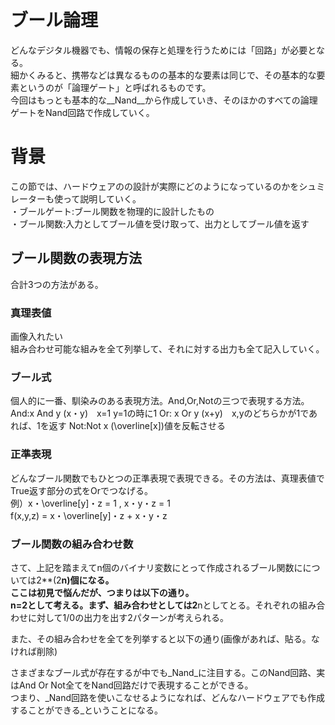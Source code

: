 # ブール論理
どんなデジタル機器でも、情報の保存と処理を行うためには「回路」が必要となる。  
細かくみると、携帯などは異なるものの基本的な要素は同じで、その基本的な要素というのが「論理ゲート」と呼ばれるものです。  
今回はもっとも基本的な__Nand__から作成していき、そのほかのすべての論理ゲートをNand回路で作成していく。  

# 背景  
この節では、ハードウェアのの設計が実際にどのようになっているのかをシュミレーターも使って説明していく。  
・ブールゲート:ブール関数を物理的に設計したもの  
・ブール関数:入力としてブール値を受け取って、出力としてブール値を返す  
## ブール関数の表現方法  
合計3つの方法がある。  
### 真理表値  
画像入れたい  
組み合わせ可能な組みを全て列挙して、それに対する出力も全て記入していく。  
### ブール式  
個人的に一番、馴染みのある表現方法。And,Or,Notの三つで表現する方法。  
And:x And y (x・y)　x=1 y=1の時に1
Or: x Or y (x+y)　x,yのどちらかが1であれば、1を返す
Not:Not x (\overline[x])値を反転させる  
### 正準表現
どんなブール関数でもひとつの正準表現で表現できる。その方法は、真理表値でTrue返す部分の式をOrでつなげる。  
例）x・\overline[y]・z = 1 , x・y・z = 1  
f(x,y,z) = x・\overline[y]・z + x・y・z  

### ブール関数の組み合わせ数  
さて、上記を踏まえてn個のバイナリ変数にとって作成されるブール関数にについては2**(2**n)個になる。  
ここは初見で悩んだが、つまりは以下の通り。  
n=2として考える。まず、組み合わせとしては2**nとしてとる。それぞれの組み合わせに対して1/0の出力を出す2パターンが考えられる。  

また、その組み合わせを全てを列挙すると以下の通り(画像があれば、貼る。なければ削除)  

さまざまなブール式が存在するが中でも_Nand_に注目する。このNand回路、実はAnd Or Not全てをNand回路だけで表現することができる。  
つまり、_Nand回路を使いこなせるようになれば、どんなハードウェアでも作成することができる_ということになる。